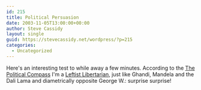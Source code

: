 ```yaml
---
id: 215
title: Political Persuasion
date: 2003-11-05T13:00:00+00:00
author: Steve Cassidy
layout: single
guid: https://stevecassidy.net/wordpress/?p=215
categories:
  - Uncategorized
---
```

Here's an interesting test to while away a few minutes. According to the [The Political Compass](http://politicalcompass.org/) I'm a [Leftist Libertarian](http://www.digitalronin.f2s.com/politicalcompass/questionnaire.pl?page=printable_graph&X=-4.38&Y=-4.97), just like Ghandi, Mandela and the Dali Lama and diametrically opposite George W.: surprise surprise!
